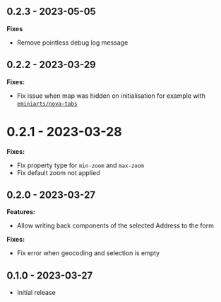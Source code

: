 ## 0.2.3 - 2023-05-05

**Fixes**
* Remove pointless debug log message

## 0.2.2 - 2023-03-29

**Fixes:**
* Fix issue when map was hidden on initialisation for example with [`eminiarts/nova-tabs`](https://github.com/eminiarts/nova-tabs)

# 0.2.1 - 2023-03-28

**Fixes:**
* Fix property type for `min-zoom` and `max-zoom`
* Fix default zoom not applied

## 0.2.0 - 2023-03-27

**Features:**
* Allow writing back components of the selected Address to the form

**Fixes:**
* Fix error when geocoding and selection is empty

## 0.1.0 - 2023-03-27

- Initial release
